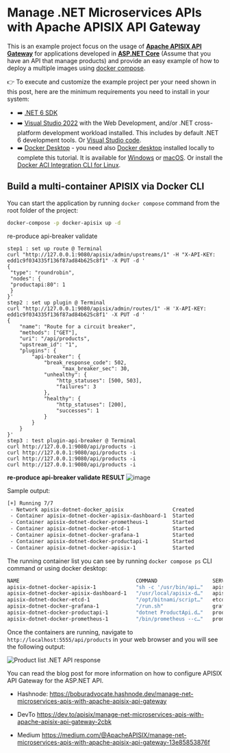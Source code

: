 # Manage .NET Microservices APIs with Apache APISIX API Gateway

This is an example project focus on the usage of [**Apache APISIX API Gateway**](https://apisix.apache.org/) 
for applications developed in **[ASP.NET Core](https://docs.microsoft.com/en-us/aspnet/core/?view=aspnetcore-6.0)** (Assume that you have an API that manage products) 
and provide an easy example of how to deploy a multiple images using [docker compose](https://docs.docker.com/compose/).

👉 To execute and customize the example project per your need shown in this post, here are the minimum requirements you need to install in your system:

- ➡️ [.NET 6 SDK](https://dotnet.microsoft.com/en-us/download)
- ➡️ [Visual Studio 2022](https://visualstudio.microsoft.com/downloads/) with the Web Development, and/or .NET cross-platform development workload installed. This includes by default .NET 6 development tools. Or [Visual Studio code](https://code.visualstudio.com/). 
- ➡️ [Docker Desktop](https://docs.docker.com/desktop/windows/install/) - you need also [Docker desktop](https://www.docker.com/products/docker-desktop/) installed locally to complete this tutorial. It is available for [Windows](https://desktop.docker.com/win/edge/Docker%20Desktop%20Installer.exe) or [macOS](https://desktop.docker.com/mac/edge/Docker.dmg). 
Or install the [Docker ACI Integration CLI for Linux](https://docs.docker.com/engine/context/aci-integration/#install-the-docker-aci-integration-cli-on-linux).

## Build a multi-container APISIX via Docker CLI

You can start the application by running `docker compose` command from the root folder of the project:

``` bash
docker-compose -p docker-apisix up -d
```

re-produce api-breaker validate
```
step1 : set up route @ Terminal
curl "http://127.0.0.1:9080/apisix/admin/upstreams/1" -H "X-API-KEY: edd1c9f034335f136f87ad84b625c8f1" -X PUT -d '
{
 "type": "roundrobin",
 "nodes": {
 "productapi:80": 1
 }
}'
step2 : set up plugin @ Terminal
curl "http://127.0.0.1:9080/apisix/admin/routes/1" -H 'X-API-KEY: edd1c9f034335f136f87ad84b625c8f1' -X PUT -d '
{
    "name": "Route for a circuit breaker",
    "methods": ["GET"],
    "uri": "/api/products",
    "upstream_id": "1",
    "plugins": {
        "api-breaker": {
            "break_response_code": 502,
			      "max_breaker_sec": 30,
            "unhealthy": {
                "http_statuses": [500, 503],
                "failures": 3
            },
            "healthy": {
                "http_statuses": [200],
                "successes": 1
            }
        }
    }
}'
step3 : test plugin-api-breaker @ Terminal
curl http://127.0.0.1:9080/api/products -i
curl http://127.0.0.1:9080/api/products -i
curl http://127.0.0.1:9080/api/products -i
curl http://127.0.0.1:9080/api/products -i

```
**re-produce api-breaker validate RESULT**
![image](https://hackmd.io/_uploads/HJVVO2qJyl.png)

Sample output:

``` bash
[+] Running 7/7
 - Network apisix-dotnet-docker_apisix                Created                                                              0.0s
 - Container apisix-dotnet-docker-apisix-dashboard-1  Started                                                              1.2s
 - Container apisix-dotnet-docker-prometheus-1        Started                                                              0.7s
 - Container apisix-dotnet-docker-etcd-1              Started                                                              0.9s
 - Container apisix-dotnet-docker-grafana-1           Started                                                              1.2s
 - Container apisix-dotnet-docker-productapi-1        Started                                                              0.7s
 - Container apisix-dotnet-docker-apisix-1            Started                                                              2.0s
```

The running container list you can see by running `docker compose ps` CLI command or using docker desktop:


``` bash
NAME                                      COMMAND                  SERVICE             STATUS              PORTS
apisix-dotnet-docker-apisix-1             "sh -c '/usr/bin/api…"   apisix              running             0.0.0.0:9080->9080/tcp, 0.0.0.0:9091-9092->9091-9092/tcp, 0.0.0.0:9443->9443/tcp
apisix-dotnet-docker-apisix-dashboard-1   "/usr/local/apisix-d…"   apisix-dashboard    running             0.0.0.0:9000->9000/tcp
apisix-dotnet-docker-etcd-1               "/opt/bitnami/script…"   etcd                running             0.0.0.0:12379->2379/tcp
apisix-dotnet-docker-grafana-1            "/run.sh"                grafana             running             0.0.0.0:3000->3000/tcp
apisix-dotnet-docker-productapi-1         "dotnet ProductApi.d…"   productapi          running             0.0.0.0:5555->80/tcp
apisix-dotnet-docker-prometheus-1         "/bin/prometheus --c…"   prometheus          running             0.0.0.0:9090->9090/tcp
```
Once the containers are running, navigate to `http://localhost:5555/api/products` in your web browser and you will see the following output:

![Product list .NET API response](https://dev-to-uploads.s3.amazonaws.com/uploads/articles/arxo86mr9emolgfl25ut.png)

You can read the blog post for more information on how to configure APISIX API Gateway for the ASP.NET API.

- Hashnode:
https://boburadvocate.hashnode.dev/manage-net-microservices-apis-with-apache-apisix-api-gateway

- DevTo
https://dev.to/apisix/manage-net-microservices-apis-with-apache-apisix-api-gateway-2cbk

- Medium
https://medium.com/@ApacheAPISIX/manage-net-microservices-apis-with-apache-apisix-api-gateway-13e85853876f
